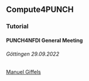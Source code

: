 ## Compute4PUNCH
### Tutorial
#### PUNCH4NFDI General Meeting
###### Göttingen 29.09.2022

[Manuel Giffels](mailto:giffels@gmail.com)